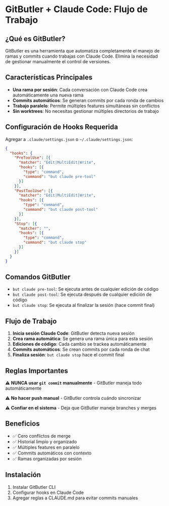 # GitButler + Claude Code: Flujo de Trabajo

## ¿Qué es GitButler?

GitButler es una herramienta que automatiza completamente el manejo de ramas y commits cuando trabajas con Claude Code. Elimina la necesidad de gestionar manualmente el control de versiones.

## Características Principales

- **Una rama por sesión**: Cada conversación con Claude Code crea automáticamente una nueva rama
- **Commits automáticos**: Se generan commits por cada ronda de cambios
- **Trabajo paralelo**: Permite múltiples features simultáneas sin conflictos
- **Sin worktrees**: No necesitas gestionar múltiples directorios de trabajo

## Configuración de Hooks Requerida

Agregar a `.claude/settings.json` o `~/.claude/settings.json`:

```json
{
  "hooks": {
    "PreToolUse": [{
      "matcher": "Edit|MultiEdit|Write",
      "hooks": [{
        "type": "command",
        "command": "but claude pre-tool"
      }]
    }],
    "PostToolUse": [{
      "matcher": "Edit|MultiEdit|Write", 
      "hooks": [{
        "type": "command",
        "command": "but claude post-tool"
      }]
    }],
    "Stop": [{
      "matcher": "",
      "hooks": [{
        "type": "command", 
        "command": "but claude stop"
      }]
    }]
  }
}
```

## Comandos GitButler

- `but claude pre-tool`: Se ejecuta antes de cualquier edición de código
- `but claude post-tool`: Se ejecuta después de cualquier edición de código
- `but claude stop`: Se ejecuta al finalizar la sesión (hace commit final)

## Flujo de Trabajo

1. **Inicia sesión Claude Code**: GitButler detecta nueva sesión
2. **Crea rama automática**: Se genera una rama única para esta sesión
3. **Ediciones de código**: Cada cambio se trackea automáticamente
4. **Commits automáticos**: Se crean commits por cada ronda de chat
5. **Finaliza sesión**: `but claude stop` hace el commit final

## Reglas Importantes

⚠️ **NUNCA usar `git commit` manualmente** - GitButler maneja todo automáticamente

⚠️ **No hacer push manual** - GitButler controla cuándo sincronizar

⚠️ **Confiar en el sistema** - Deja que GitButler maneje branches y merges

## Beneficios

- ✅ Cero conflictos de merge
- ✅ Historial limpio y organizado  
- ✅ Múltiples features en paralelo
- ✅ Commits automáticos con contexto
- ✅ Ramas organizadas por sesión

## Instalación

1. Instalar GitButler CLI
2. Configurar hooks en Claude Code
3. Agregar reglas a CLAUDE.md para evitar commits manuales